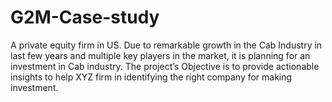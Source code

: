 # G2M-Case-study
A private equity firm in US. Due to remarkable growth in the Cab Industry in last few years and multiple key players in the market, it is planning for an investment in Cab industry.
The project’s Objective is to provide actionable insights to help XYZ firm in identifying the right company for making investment.
